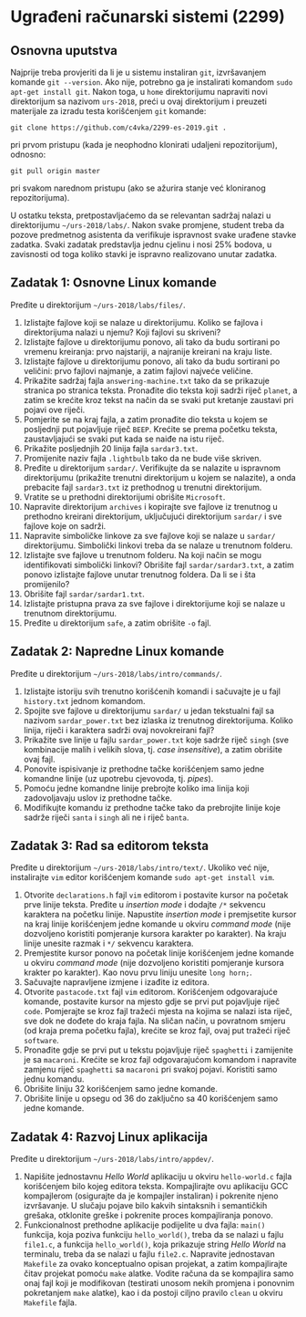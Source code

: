 # Ugrađeni računarski sistemi (2299)
## Osnovna uputstva
Najprije treba provjeriti da li je u sistemu instaliran `git`, izvršavanjem komande `git --version`. Ako nije, potrebno ga je instalirati komandom `sudo apt-get install git`. Nakon toga, u `home` direktorijumu napraviti novi direktorijum sa nazivom `urs-2018`, preći u ovaj direktorijum i preuzeti materijale za izradu testa korišćenjem `git` komande:

```
git clone https://github.com/c4vka/2299-es-2019.git .
```

pri prvom pristupu (kada je neophodno klonirati udaljeni repozitorijum), odnosno:

```
git pull origin master
```

pri svakom narednom pristupu (ako se ažurira stanje već kloniranog repozitorijuma).

U ostatku teksta, pretpostavljaćemo da se relevantan sadržaj nalazi u direktorijumu `~/urs-2018/labs/`. Nakon svake promjene, student treba da pozove predmetnog asistenta da verifikuje ispravnost svake urađene stavke zadatka. Svaki zadatak predstavlja jednu cjelinu i nosi 25% bodova, u zavisnosti od toga koliko stavki je ispravno realizovano unutar zadatka.

## Zadatak 1: Osnovne Linux komande
Pređite u direktorijum `~/urs-2018/labs/files/`.

1. Izlistajte fajlove koji se nalaze u direktorijumu. Koliko se fajlova i direktorijuma nalazi u njemu? Koji fajlovi su skriveni?
2. Izlistajte fajlove u direktorijumu ponovo, ali tako da budu sortirani po vremenu kreiranja: prvo najstariji, a najranije kreirani na kraju liste.
3. Izlistajte fajlove u direktorijumu ponovo, ali tako da budu sortirani po veličini: prvo fajlovi najmanje, a zatim fajlovi najveće veličine.
4. Prikažite sadržaj fajla `answering-machine.txt` tako da se prikazuje stranica po stranica teksta. Pronađite dio teksta koji sadrži riječ `planet`, a zatim se krećite kroz tekst na način da se svaki put kretanje zaustavi pri pojavi ove riječi.
5. Pomjerite se na kraj fajla, a zatim pronađite dio teksta u kojem se posljednji put pojavljuje riječ `BEEP`. Krećite se prema početku teksta, zaustavljajući se svaki put kada se naiđe na istu riječ.
6. Prikažite posljednjih 20 linija fajla `sardar3.txt`.
7. Promijenite naziv fajla `.lightbulb` tako da ne bude više skriven.
8. Pređite u direktorijum `sardar/`. Verifikujte da se nalazite u ispravnom direktorijumu (prikažite trenutni direktorijum u kojem se nalazite), a onda prebacite fajl `sardar3.txt` iz prethodnog u trenutni direktorijum.
9. Vratite se u prethodni direktorijumi obrišite `Microsoft`.
10. Napravite direktorijum `archives` i kopirajte sve fajlove iz trenutnog u prethodno kreirani direktorijum, uključujući direktorijum `sardar/` i sve fajlove koje on sadrži.
11. Napravite simboličke linkove za sve fajlove koji se nalaze u `sardar/` direktorijumu. Simbolički linkovi treba da se nalaze u trenutnom folderu.
12. Izlistajte sve fajlove u trenutnom folderu. Na koji način se mogu identifikovati simbolički linkovi? Obrišite fajl `sardar/sardar3.txt`, a zatim ponovo izlistajte fajlove unutar trenutnog foldera. Da li se i šta promijenilo?
13. Obrišite fajl `sardar/sardar1.txt`.
14. Izlistajte pristupna prava za sve fajlove i direktorijume koji se nalaze u trenutnom direktorijumu.
15. Pređite u direktorijum `safe`, a zatim obrišite `-o` fajl.

## Zadatak 2: Napredne Linux komande
Pređite u direktorijum `~/urs-2018/labs/intro/commands/`.

1. Izlistajte istoriju svih trenutno korišćenih komandi i sačuvajte je u fajl `history.txt` jednom komandom.
2. Spojite sve fajlove u direktorijumu `sardar/` u jedan tekstualni fajl sa nazivom `sardar_power.txt` bez izlaska iz trenutnog direktorijuma. Koliko linija, riječi i karaktera sadrži ovaj novokreirani fajl?
3. Prikažite sve linije u fajlu `sardar_power.txt` koje sadrže riječ `singh` (sve kombinacije malih i velikih slova, tj. *case insensitive*), a zatim obrišite ovaj fajl.
4. Ponovite ispisivanje iz prethodne tačke korišćenjem samo jedne komandne linije (uz upotrebu cjevovoda, tj. *pipes*).
5. Pomoću jedne komandne linije prebrojte koliko ima linija koji zadovoljavaju uslov iz prethodne tačke.
6. Modifikujte komandu iz prethodne tačke tako da prebrojite linije koje sadrže riječi `santa` i `singh` ali ne i riječ `banta`.

## Zadatak 3: Rad sa editorom teksta
Pređite u direktorijum `~/urs-2018/labs/intro/text/`. Ukoliko već nije, instalirajte `vim` editor korišćenjem komande `sudo apt-get install vim`.

1. Otvorite `declarations.h` fajl `vim` editorom i postavite kursor na početak prve linije teksta. Pređite u *insertion mode* i dodajte `/*` sekvencu karaktera na početku linije. Napustite *insertion mode* i premjsetite kursor na kraj linije korišćenjem jedne komande u okviru *command mode* (nije dozvoljeno koristiti pomjeranje kursora karakter po karakter). Na kraju linije unesite razmak i `*/` sekvencu karaktera.
2. Premjestite kursor ponovo na početak linije korišćenjem jedne komande u okviru *command mode* (nije dozvoljeno koristiti pomjeranje kursora krakter po karakter). Kao novu prvu liniju unesite `long horn;`.
3. Sačuvajte napravljene izmjene i izađite iz editora.
4. Otvorite `pastacode.txt` fajl `vim` editorom. Korišćenjem odgovarajuće komande, postavite kursor na mjesto gdje se prvi put pojavljuje riječ `code`. Pomjerajte se kroz fajl tražeći mjesta na kojima se nalazi ista riječ, sve dok ne dođete do kraja fajla. Na sličan način, u povratnom smjeru (od kraja prema početku fajla), krećite se kroz fajl, ovaj put tražeći riječ `software`.
5. Pronađite gdje se prvi put u tekstu pojavljuje riječ `spaghetti` i zamijenite je sa `macaroni`. Krećite se kroz fajl odgovarajućom komandom i napravite zamjenu riječ `spaghetti` sa `macaroni` pri svakoj pojavi. Koristiti samo jednu komandu.
6. Obrišite liniju 32 korišćenjem samo jedne komande.
7. Obrišite linije u opsegu od 36 do zaključno sa 40 korišćenjem samo jedne komande.

## Zadatak 4: Razvoj Linux aplikacija
Pređite u direktorijum `~/urs-2018/labs/intro/appdev/`.

1. Napišite jednostavnu *Hello World* aplikaciju u okviru `hello-world.c` fajla korišćenjem bilo kojeg editora teksta. Kompajlirajte ovu aplikaciju GCC kompajlerom (osigurajte da je kompajler instaliran) i pokrenite njeno izvršavanje. U slučaju pojave bilo kakvih sintaksnih i semantičkih grešaka, otklonite greške i pokrenite proces kompajliranja ponovo.
2. Funkcionalnost prethodne aplikacije podijelite u dva fajla: `main()` funkcija, koja poziva funkciju `hello_world()`, treba da se nalazi u fajlu `file1.c`, a funkcija `hello_world()`, koja prikazuje string *Hello World* na terminalu, treba da se nalazi u fajlu `file2.c`. Napravite jednostavan `Makefile` za ovako konceptualno opisan projekat, a zatim kompajlirajte čitav projekat pomoću `make` alatke. Vodite računa da se kompajlira samo onaj fajl koji je modifikovan (testirati unosom nekih promjena i ponovnim pokretanjem `make` alatke), kao i da postoji ciljno pravilo `clean` u okviru `Makefile` fajla.
